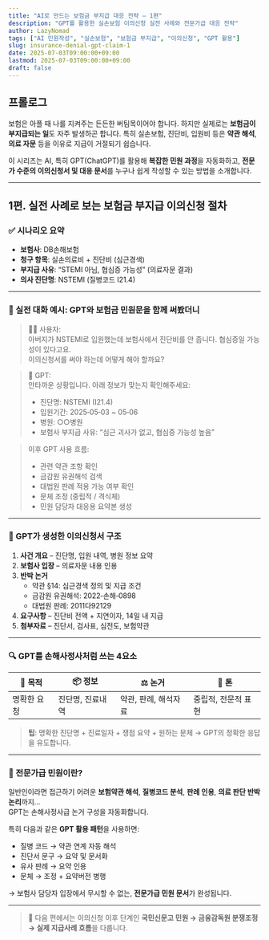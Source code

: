 ```yaml
---
title: "AI로 만드는 보험금 부지급 대응 전략 – 1편"
description: "GPT를 활용한 실손보험 이의신청 실전 사례와 전문가급 대응 전략"
author: LazyNomad
tags: ["AI 민원작성", "실손보험", "보험금 부지급", "이의신청", "GPT 활용"]
slug: insurance-denial-gpt-claim-1
date: 2025-07-03T09:00:00+09:00
lastmod: 2025-07-03T09:00:00+09:00
draft: false
---
```


## 프롤로그

보험은 아플 때 나를 지켜주는 든든한 버팀목이어야 합니다. 하지만 실제로는 **보험금이 부지급되는 일**도 자주 발생하곤 합니다. 특히 실손보험, 진단비, 입원비 등은 **약관 해석**, **의료 자문** 등을 이유로 지급이 거절되기 쉽습니다.

이 시리즈는 AI, 특히 GPT(ChatGPT)를 활용해 **복잡한 민원 과정**을 자동화하고, **전문가 수준의 이의신청서 및 대응 문서**를 누구나 쉽게 작성할 수 있는 방법을 소개합니다.

---

## 1편. 실전 사례로 보는 보험금 부지급 이의신청 절차

### ✅ 시나리오 요약

- **보험사**: DB손해보험  
- **청구 항목**: 실손의료비 + 진단비 (심근경색)  
- **부지급 사유**: “STEMI 아님, 협심증 가능성” (의료자문 결과)  
- **의사 진단명**: NSTEMI (질병코드 I21.4)

---

### 💬 실전 대화 예시: GPT와 보험금 민원문을 함께 써봤더니

> 🧍‍♂️ 사용자:  
> 아버지가 NSTEMI로 입원했는데 보험사에서 진단비를 안 줍니다. 협심증일 가능성이 있다고요.  
> 이의신청서를 써야 하는데 어떻게 해야 할까요?

> 🤖 GPT:  
> 안타까운 상황입니다. 아래 정보가 맞는지 확인해주세요:  
> - 진단명: NSTEMI (I21.4)  
> - 입원기간: 2025‑05‑03 ~ 05‑06  
> - 병원: ○○병원  
> - 보험사 부지급 사유: “심근 괴사가 없고, 협심증 가능성 높음”

> 이후 GPT 사용 흐름:  
> - 관련 약관 조항 확인  
> - 금감원 유권해석 검색  
> - 대법원 판례 적용 가능 여부 확인  
> - 문체 조정 (중립적 / 격식체)  
> - 민원 담당자 대응용 요약본 생성

---

### 📄 GPT가 생성한 이의신청서 구조

1. **사건 개요** – 진단명, 입원 내역, 병원 정보 요약  
2. **보험사 입장** – 의료자문 내용 인용  
3. **반박 논거**  
   - 약관 §14: 심근경색 정의 및 지급 조건  
   - 금감원 유권해석: 2022‑손해‑0898  
   - 대법원 판례: 2011다92129  
4. **요구사항** – 진단비 전액 + 지연이자, 14일 내 지급  
5. **첨부자료** – 진단서, 검사표, 심전도, 보험약관

---

### 🔍 GPT를 손해사정사처럼 쓰는 4요소

| 🎯 목적      | 📦 정보             | ⚖️ 논거           | 📐 톤           |
|------------|------------------|------------------|----------------|
| 명확한 요청  | 진단명, 진료내역      | 약관, 판례, 해석자료 | 중립적, 전문적 표현 |

> **팁**: 명확한 진단명 + 진료일자 + 쟁점 요약 + 원하는 문체 → GPT의 정확한 응답을 유도합니다.

---

### 🧠 전문가급 민원이란?

일반인이라면 접근하기 어려운 **보험약관 해석**, **질병코드 분석**, **판례 인용**, **의료 판단 반박 논리**까지…  
GPT는 손해사정사급 논거 구성을 자동화합니다.

특히 다음과 같은 **GPT 활용 패턴**을 사용하면:

- 질병 코드 → 약관 연계 자동 해석  
- 진단서 문구 → 요약 및 문서화  
- 유사 판례 → 요약 인용  
- 문체 → 조정 + 요약버전 병행

→ 보험사 담당자 입장에서 무시할 수 없는, **전문가급 민원 문서**가 완성됩니다.

---

> 🧾 다음 편에서는 이의신청 이후 단계인 **국민신문고 민원 → 금융감독원 분쟁조정 → 실제 지급사례 흐름**을 다룹니다.
